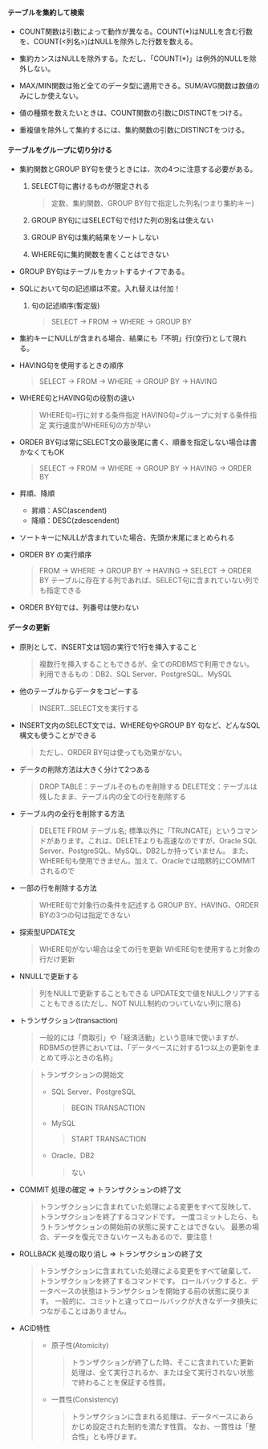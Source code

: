 #### テーブルを集約して検索

- COUNT関数は引数によって動作が異なる。COUNT(\*)はNULLを含む行数を、COUNT(<列名>)はNULLを除外した行数を数える。

- 集約カンスはNULLを除外する。ただし、「COUNT(\*)」は例外的NULLを除外しない。

- MAX/MIN関数は殆ど全てのデータ型に適用できる。SUM/AVG関数は数値のみにしか使えない。

- 値の種類を数えたいときは、COUNT関数の引数にDISTINCTをつける。

- 重複値を除外して集約するには、集約関数の引数にDISTINCTをつける。


#### テーブルをグループに切り分ける

- 集約関数とGROUP BY句を使うときには、次の4つに注意する必要がある。
    1. SELECT句に書けるものが限定される
        > 定数、集約関数、GROUP BY句で指定した列名(つまり集約キー)

    2. GROUP BY句にはSELECT句で付けた列の別名は使えない
    3. GROUP BY句は集約結果をソートしない
    4. WHERE句に集約関数を書くことはできない

- GROUP BY句はテーブルをカットするナイフである。

- SQLにおいて句の記述順は不変。入れ替えは付加！
    1. 句の記述順序(暫定版)
        > SELECT -> FROM -> WHERE -> GROUP BY

- 集約キーにNULLが含まれる場合、結果にも「不明」行(空行)として現れる。

- HAVING句を使用するときの順序
    > SELECT -> FROM -> WHERE -> GROUP BY -> HAVING

- WHERE句とHAVING句の役割の違い
    > WHERE句=行に対する条件指定
    > HAVING句=グループに対する条件指定
    > 実行速度がWHERE句の方が早い

- ORDER BY句は常にSELECT文の最後尾に書く、順番を指定しない場合は書かなくてもOK
    > SELECT -> FROM -> WHERE -> GROUP BY -> HAVING -> ORDER BY

- 昇順、降順
    - 昇順：ASC(ascendent)
    - 降順：DESC(zdescendent)

- ソートキーにNULLが含まれていた場合、先頭か末尾にまとめられる

- ORDER BY の実行順序
    > FROM -> WHERE -> GROUP BY -> HAVING -> SELECT -> ORDER BY
    > テーブルに存在する列であれば、SELECT句に含まれていない列でも指定できる

- ORDER BY句では、列番号は使わない

#### データの更新

- 原則として、INSERT文は1回の実行で1行を挿入すること
    > 複数行を挿入することもできるが、全てのRDBMSで利用できない。
    > 利用できるもの：DB2、SQL Server、PostgreSQL、MySQL

- 他のテーブルからデータをコピーする
    > INSERT…SELECT文を実行する

- INSERT文内のSELECT文では、WHERE句やGROUP BY 句など、どんなSQL構文も使うことができる
    > ただし、ORDER BY句は使っても効果がない。

- データの削除方法は大きく分けて2つある
    > DROP TABLE：テーブルそのものを削除する
    > DELETE文：テーブルは残したまま、テーブル内の全ての行を削除する

- テーブル内の全行を削除する方法
    > DELETE FROM テーブル名;
    > 標準以外に「TRUNCATE」というコマンドがあります。これは、DELETEよりも高速なのですが、Oracle SQL Server、PostgreSQL、MySQL、DB2しか持っていません。
    > また、WHERE句も使用できません。加えて、Oracleでは暗黙的にCOMMITされるので

- 一部の行を削除する方法
    > WHERE句で対象行の条件を記述する
    > GROUP BY、HAVING、ORDER BYの3つの句は指定できない

- 探索型UPDATE文
    > WHERE句がない場合は全ての行を更新
    > WHERE句を使用すると対象の行だけ更新

- NNULLで更新する
    > 列をNULLで更新することもできる
    > UPDATE文で値をNULLクリアすることもできる(ただし、NOT NULL制約のついていない列に限る)

- トランザクション(transaction)
    > 一般的には「商取引」や「経済活動」という意味で使いますが、RDBMSの世界においては、「データベースに対する1つ以上の更新をまとめて呼ぶときの名称」

    > トランザクションの開始文
    > - SQL Server、PostgreSQL
    >   > BEGIN TRANSACTION
    > - MySQL
    >   > START TRANSACTION
    > - Oracle、DB2
    >   > ない

- COMMIT 処理の確定 => トランザクションの終了文
    > トランザクションに含まれていた処理による変更をすべて反映して、トランザクションを終了するコマンドです。
    > 一度コミットしたら、もうトランザクションの開始前の状態に戻すことはできない。
    > 最悪の場合、データを復元できないケースもあるので、要注意！

- ROLLBACK 処理の取り消し => トランザクションの終了文
    > トランザクションに含まれていた処理による変更をすべて破棄して、トランザクションを終了するコマンドです。
    > ロールバックすると、データベースの状態はトランザクションを開始する前の状態に戻ります。
    > 一般的に、コミットと違ってロールバックが大きなデータ損失につながることはありません。

- ACID特性
    > - 原子性(Atomicity)
    >   > トランザクションが終了した時、そこに含まれていた更新処理は、全て実行されるか、または全て実行されない状態で終わることを保証する性質。
    > - 一貫性(Consistency)
    >   > トランザクションに含まれる処理は、データベースにあらかじめ設定された制約を満たす性質。
    >   > なお、一貫性は「整合性」とも呼びます。

